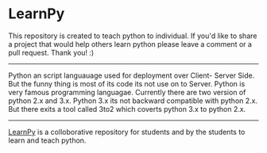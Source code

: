 # LearnPy
This repository is created to teach python to individual. If you'd like to share a project that would help others learn python please leave a comment or a pull request. Thank you! :)
______________________________________________________________________________________________________________________________
Python an script languauage used for deployment over Client- Server Side. But the funny thing is most of its code its not use on to Server. Python is very famous programming languagae. Currently there are two version of python 2.x and 3.x.
Python 3.x its not backward compatible with python 2.x.
But there exits a tool called 3to2 which coverts python 3.x to python 2.x.
________________________________________________________________________________________________________________________________
<a href="https://github.com/BhaveshSGupta/LearnPy/">LearnPy</a> is a colloborative repository for students and by the students to learn and teach python.
